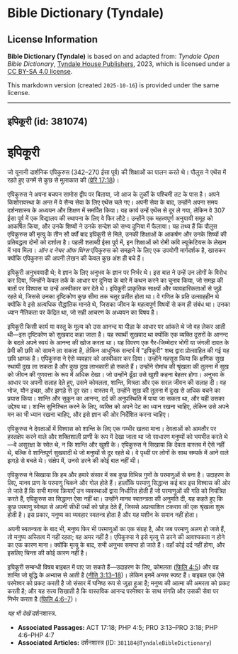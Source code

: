 # Bible Dictionary (Tyndale)

## License Information

**Bible Dictionary (Tyndale)** is based on and adapted from: _Tyndale Open Bible Dictionary_, [Tyndale House Publishers](https://tyndaleopenresources.com/), 2023, which is licensed under a [CC BY-SA 4.0 license](https://creativecommons.org/licenses/by-sa/4.0/legalcode.en).

This markdown version (created `2025-10-16`) is provided under the same license.



--------------------------------

## इपिकूरी (id: 381074)

इपिकूरी
=======

जो यूनानी दार्शनिक एपिकुरुस (342–270 ईसा पूर्व) की शिक्षाओं का पालन करते थे। पौलुस ने एथेंस में रहते हुए उनमें से कुछ से मुलाकात की ([प्रेरि 17:18](https://ref.ly/Acts17:18))।

एपिकुरुस ने अपना बचपन सामोस द्वीप पर बिताया, जो आज के तुर्की के पश्चिमी तट के पास है। अपने किशोरावस्था के अन्त में वे सैन्य सेवा के लिए एथेंस चले गए। अपनी सेवा के बाद, उन्होंने अपना समय दर्शनशास्त्र के अध्ययन और शिक्षण में समर्पित किया। यह कार्य उन्हें एथेंस से दूर ले गया, लेकिन वे 307 ईसा पूर्व में एक विद्यालय की स्थापना के लिए वे फिर लौटे। उन्होंने एक महत्वपूर्ण अनुयायी समूह को आकर्षित किया, और उनके शिष्यों ने उनके सन्देश को सभ्य दुनिया में फैलाया। यह तथ्य हैं कि पौलुस एपिकुरुस की मृत्यु के तीन सौ वर्षों बाद इपिकूरी से मिले, उनकी शिक्षाओं के आकर्षण और उनके शिष्यों की प्रतिबद्धता दोनों को दर्शाता है। पहली शताब्दी ईसा पूर्व में, इन शिक्षाओं को रोमी कवि ल्यूक्रेटियस के लेखन में भाव मिला। *ऑन द नेचर ऑफ थिंग्स* एपिकुरुस को समझने के लिए एक उपयोगी मार्गदर्शक है, खासकर क्योंकि एपिकुरुस की अपनी लेखन की केवल कुछ अंश ही बचे हैं।

इपिकूरी अनुभववादी थे; वे ज्ञान के लिए अनुभव के ज्ञान पर निर्भर थे। इस बात ने उन्हें उन लोगों के विरोध कर दिया, जिन्होंने केवल तर्क के आधार पर दुनिया के बारे में कथन करने का चुनाव किया, जो समझ की बातों पर विश्वास या उन्हें अस्वीकार कर देते थे। इपिकूरी प्राकृतिक साक्ष्यों और व्यावहारिकताओं से जुड़े रहते थे, जिससे उनका दृष्टिकोण कुछ सीमा तक चतुर प्रतीत होता था। वे गणित के प्रति उत्साहहीन थे क्योंकि वे इसे अत्यधिक सैद्धांतिक मानते थे, जिसका जीवन के महत्वपूर्ण विषयों से कम ही संबंध था। उनका ध्यान नैतिकता पर केंद्रित था, जो सही आचरण के अध्ययन का विषय है।

इपिकूरी किसी कार्य या वस्तु के मूल्य को उस आनन्द या पीड़ा के आधार पर आंकते थे जो वह लेकर आती थी—इस दृष्टिकोण को सुखवाद कहा जाता है। यह स्वार्थी सुखवाद था क्योंकि एक व्यक्ति दूसरों के आनन्द के बदले अपने स्वयं के आनन्द की खोज करता था। यह विवरण एक गैर\-जिम्मेदार भोगी या जंगली दावत के प्रेमी की छवि को सामने ला सकता है, लेकिन आधुनिक सन्दर्भ में "इपिकूरी" शब्द द्वारा प्रोत्साहित की गई यह छवि भ्रामक है। एपिकुरुस ने ऐसे व्यवहार को अस्वीकार कर दिया। उन्होंने महसूस किया कि क्षणिक सुख स्थायी दुख ला सकता है और कुछ दुख लाभकारी हो सकते हैं। उन्होंने रोमांच की श्रृंखला की तुलना में सुख को जीवन की गुणवत्ता के रूप में अधिक देखा। जो उन्होंने ढूँढा उसे खुशी कहना बेहतर होगा। अनुभव के आधार पर अपनी सलाह देते हुए, उसने कोमलता, शान्ति, मित्रता और एक सरल जीवन की सलाह दी। वह भोज, यौन इच्छा, और झगड़े से दूर रहा। वास्तव में, उन्होंने सुख की तुलना में दुःख से अधिक बचने का प्रयास किया। शान्ति और सुकून का आनन्द, दर्द की अनुपस्थिति में पाया जा सकता था, और यही उसका उद्देश्य था। शान्ति सुनिश्चित करने के लिए, व्यक्ति को अपने पेट का ध्यान रखना चाहिए, लेकिन उसे अपने मन का भी ध्यान रखना चाहिए, और इसे ज्ञान की ओर निर्देशित करना चाहिए।

एपिकुरुस ने देवताओं में विश्वास को शान्ति के लिए एक गम्भीर खतरा माना। देवताओं को आमतौर पर हस्तक्षेप करने वाले और शक्तिशाली प्राणी के रूप में देखा जाता था जो साधारण मनुष्यों को भयभीत करते थे—वे असुरक्षा के स्रोत थे, न कि शान्ति और खुशी के। एपिकुरुस ने सिखाया कि देवता वास्तव में ऐसे नहीं थे, बल्कि वे शान्तिपूर्ण सुखवादी थे जो मनुष्यों से दूर रहते थे। वे पृथ्वी पर लोगों के साथ सम्पर्क में आने वाले झगड़े से बचते थे। संक्षेप में, उनसे डरने की कोई बात नहीं थी।

एपिकुरुस ने सिखाया कि हम और हमारे संसार में सब कुछ विभिन्न गुणों के परमाणुओं से बना है। उदाहरण के लिए, मानव प्राण के परमाणु चिकने और गोल होते हैं। हालाँकि परमाणु सिद्धान्त कई बार इस विश्वास की ओर ले जाते हैं कि सभी मानव क्रियाएँ उन व्यवस्थाओं द्वारा निर्धारित होती हैं जो परमाणुओं की गति को नियंत्रित करते हैं, एपिकुरुस का सिद्धान्त ऐसा नहीं था। उन्होंने मानव स्वतन्त्रता की अनुमति दी, यह कहते हुए कि कुछ परमाणु स्वेच्छा से अपनी सीधी पथों को छोड़ देते हैं, जिससे अप्रत्याशित टकराव की एक श्रृंखला शुरू होती है। इस प्रकार, मनुष्य का व्यवहार स्वतन्त्र होता है और यह मशीन के समान नहीं होता।

अपनी स्वतन्त्रता के बाद भी, मनुष्य फिर भी परमाणुओं का एक संग्रह है, और जब परमाणु अलग हो जाते हैं, तो मनुष्य अस्तित्व में नहीं रहता; वह अमर नहीं है। एपिकुरुस ने इसे मृत्यु से डरने की आवश्यकता न होने का एक कारण माना। क्योंकि मृत्यु के बाद, सभी अनुभव समाप्त हो जाते हैं। वहाँ कोई दर्द नहीं होगा, और इसलिए चिन्ता की कोई कारण नहीं है।

इपिकूरी सम्बन्धी विषय बाइबल में पाए जा सकते हैं—उदाहरण के लिए, कोमलता ([फिलि 4:5](https://ref.ly/Phil4:5)) और वह शान्ति जो बुद्धि के अभ्यास से आती है ([नीति 3:13–18](https://ref.ly/Prov3:13-Prov3:18))। लेकिन इनमें अन्तर स्पष्ट हैं। बाइबल एक ऐसे परमेश्वर को प्रकट करती है जो संसार में घनिष्ठ रूप से जुड़ा हुआ है; मनुष्य की आत्मा की अमरता को प्रकट करती है; और यह सत्य सिखाती है कि वास्तविक आनन्द परमेश्वर के साथ संगति और उसकी सेवा पर निर्भर करता है ([फिलि 4:6–7](https://ref.ly/Phil4:6-Phil4:7))।

*यह भी देखें* दर्शनशास्त्र.

* **Associated Passages:** ACT 17:18; PHP 4:5; PRO 3:13–PRO 3:18; PHP 4:6–PHP 4:7
* **Associated Articles:** दर्शनशास्त्र (ID: `381184@TyndaleBibleDictionary`)

